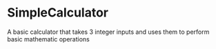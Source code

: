 # SimpleCalculator
A basic calculator that takes 3 integer inputs and uses them to perform basic mathematic operations
